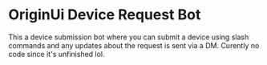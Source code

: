 # OriginUi Device Request Bot

This a device submission bot where you can submit a device using slash commands and any updates about the request is sent via a DM.
Curently no code since it's unfinished lol.
